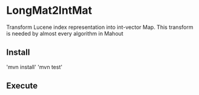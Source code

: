 LongMat2IntMat
=============

Transform Lucene index representation into int-vector Map. This transform is needed by almost every algorithm in Mahout

Install
------
'mvn install'
'mvn test'

Execute
------

